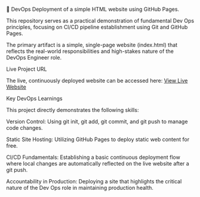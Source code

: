 🚀 DevOps Deployment of a simple HTML website using GitHub Pages.

This repository serves as a practical demonstration of fundamental Dev Ops principles, focusing on CI/CD pipeline establishment using Git and GitHub Pages.

The primary artifact is a simple, single-page website (index.html) that reflects the real-world responsibilities and high-stakes nature of the DevOps Engineer role.

Live Project URL

The live, continuously deployed website can be accessed here:
[View Live Website](https://sharwahodgar.github.io/day6_devops/)

Key DevOps Learnings

This project directly demonstrates the following skills:

Version Control: Using git init, git add, git commit, and git push to manage code changes.

Static Site Hosting: Utilizing GitHub Pages to deploy static web content for free.

CI/CD Fundamentals: Establishing a basic continuous deployment flow where local changes are automatically reflected on the live website after a git push.

Accountability in Production: Deploying a site that highlights the critical nature of the Dev Ops role in maintaining production health.